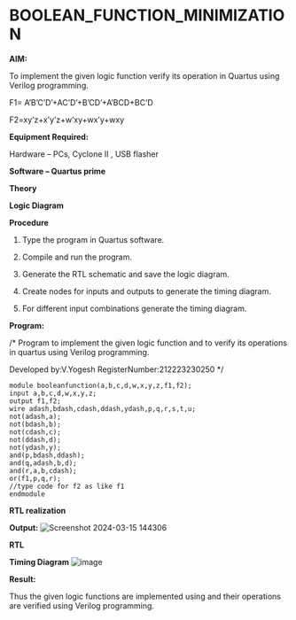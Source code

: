 # BOOLEAN_FUNCTION_MINIMIZATION

**AIM:**

To implement the given logic function verify its operation in Quartus using Verilog programming.

F1= A’B’C’D’+AC’D’+B’CD’+A’BCD+BC’D 

F2=xy’z+x’y’z+w’xy+wx’y+wxy

**Equipment Required:**

Hardware – PCs, Cyclone II , USB flasher

**Software – Quartus prime**

**Theory**

**Logic Diagram**

**Procedure**

1.	Type the program in Quartus software.

2.	Compile and run the program.

3.	Generate the RTL schematic and save the logic diagram.

4.	Create nodes for inputs and outputs to generate the timing diagram.

5.	For different input combinations generate the timing diagram.


**Program:**

/* Program to implement the given logic function and to verify its operations in quartus using Verilog programming. 

Developed by:V.Yogesh
RegisterNumber:212223230250
*/
```
module booleanfunction(a,b,c,d,w,x,y,z,f1,f2);
input a,b,c,d,w,x,y,z;
output f1,f2;
wire adash,bdash,cdash,ddash,ydash,p,q,r,s,t,u;
not(adash,a);
not(bdash,b);
not(cdash,c);
not(ddash,d);
not(ydash,y);
and(p,bdash,ddash);
and(q,adash,b,d);
and(r,a,b,cdash);
or(f1,p,q,r);
//type code for f2 as like f1
endmodule
```
**RTL realization**

**Output:**
![Screenshot 2024-03-15 144306](https://github.com/naavaneetha/BOOLEAN_FUNCTION_MINIMIZATION/assets/148514598/181c47b3-bac2-435d-8cca-9f822a2d6ba5)

**RTL**

**Timing Diagram**
![image](https://github.com/naavaneetha/BOOLEAN_FUNCTION_MINIMIZATION/assets/148514598/3f774234-a689-4350-a7fa-1556057e5cd6)

**Result:**

Thus the given logic functions are implemented using and their operations are verified using Verilog programming.

